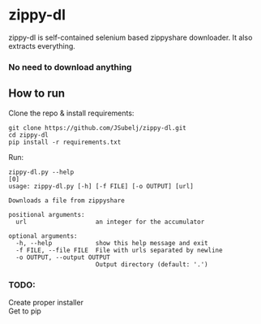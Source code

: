 # zippy-dl

zippy-dl is self-contained selenium based zippyshare downloader. It also extracts everything.

### No need to download anything

## How to run
Clone the repo & install requirements:
```
git clone https://github.com/JSubelj/zippy-dl.git
cd zippy-dl
pip install -r requirements.txt
```
Run:
```
zippy-dl.py --help                                                                                                                       [0]
usage: zippy-dl.py [-h] [-f FILE] [-o OUTPUT] [url]

Downloads a file from zippyshare

positional arguments:
  url                   an integer for the accumulator

optional arguments:
  -h, --help            show this help message and exit
  -f FILE, --file FILE  File with urls separated by newline
  -o OUTPUT, --output OUTPUT
                        Output directory (default: '.')

```

### TODO:
Create proper installer\
Get to pip
